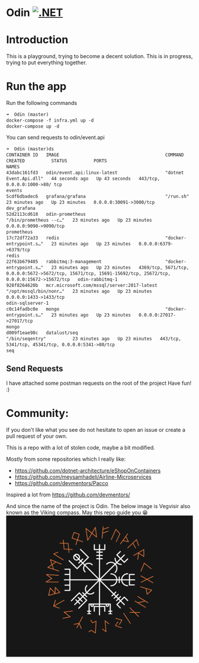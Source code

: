 # Odin [![.NET](https://github.com/panoskarajohn/Odin/actions/workflows/dotnet.yml/badge.svg)](https://github.com/panoskarajohn/Odin/actions/workflows/dotnet.yml)

# Introduction

This is a playground, trying to become a decent solution. 
This is in progress, trying to put everything together. 

# Run the app

Run the following commands

```
➜  Odin (master)
docker-compose -f infra.yml up -d
docker-compose up -d
```

You can send requests to odin/event.api
```
➜  Odin (master)ds                                                                                                                                                                                                                                                                                                
CONTAINER ID   IMAGE                                        COMMAND                  CREATED          STATUS          PORTS                                                                                                         NAMES
43dabc161fd3   odin/event.api:linux-latest                  "dotnet Event.Api.dll"   44 seconds ago   Up 43 seconds   443/tcp, 0.0.0.0:1000->80/ tcp                                                                                 events
5cdf6dbadec6   grafana/grafana                              "/run.sh"                23 minutes ago   Up 23 minutes   0.0.0.0:30091->3000/tcp                                                                                       dev_grafana
52d2113cd618   odin-prometheus                              "/bin/prometheus --c…"   23 minutes ago   Up 23 minutes   0.0.0.0:9090->9090/tcp                                                                                        prometheus
17c72df72a33   redis                                        "docker-entrypoint.s…"   23 minutes ago   Up 23 minutes   0.0.0.0:6379->6379/tcp                                                                                        redis
22f61b679405   rabbitmq:3-management                        "docker-entrypoint.s…"   23 minutes ago   Up 23 minutes   4369/tcp, 5671/tcp, 0.0.0.0:5672->5672/tcp, 15671/tcp, 15691-15692/tcp, 25672/tcp, 0.0.0.0:15672->15672/tcp   odin-rabbitmq-1
928f8264620b   mcr.microsoft.com/mssql/server:2017-latest   "/opt/mssql/bin/nonr…"   23 minutes ago   Up 23 minutes   0.0.0.0:1433->1433/tcp                                                                                        odin-sqlserver-1
c0c14fadbc0e   mongo                                        "docker-entrypoint.s…"   23 minutes ago   Up 23 minutes   0.0.0.0:27017->27017/tcp                                                                                      mongo
d009f1eae98c   datalust/seq                                 "/bin/seqentry"          23 minutes ago   Up 23 minutes   443/tcp, 5341/tcp, 45341/tcp, 0.0.0.0:5341->80/tcp                                                            seq
```

## Send Requests
I have attached some postman requests on the root of the project
Have fun! :)

# Community:
If you don't like what you see do not hesitate to open an issue or create a pull request of your own.

This is a repo with a lot of stolen code, maybe a bit modified. 

Mostly from some repositories which I really like:

* https://github.com/dotnet-architecture/eShopOnContainers
* https://github.com/meysamhadeli/Airline-Microservices
* https://github.com/devmentors/Pacco

Inspired a lot from https://github.com/devmentors/

And since the name of the project is Odin. 
The below image is Vegvisir also known as the Viking compass. May this repo guide you 😁
[![](Images/runes.png)](https://github.com/panoskarajohn/)



